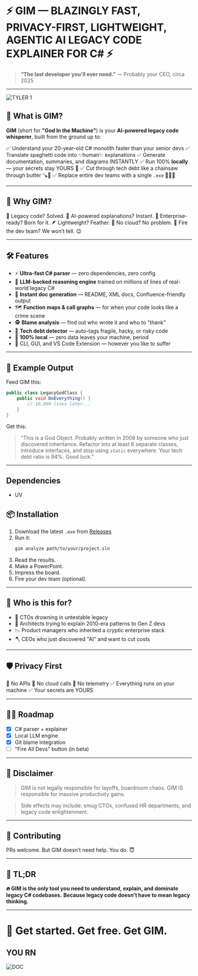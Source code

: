 # ⚡️ GIM — BLAZINGLY FAST, PRIVACY-FIRST, LIGHTWEIGHT, AGENTIC AI LEGACY CODE EXPLAINER FOR C# ⚡️

> **“The last developer you'll ever need.”**
> — Probably your CEO, circa 2025

---

![TYLER 1](https://media.tenor.com/RM4euI_dsbMAAAAM/tyler1.gif)

## 🚀 What is GIM?

**GIM** (short for **"God In the Machine"**) is your **AI-powered legacy code whisperer**, built from the ground up to:

✅ Understand your 20-year-old C# monolith faster than your senior devs
✅ Translate spaghetti code into ✨human✨ explanations
✅ Generate documentation, summaries, and diagrams INSTANTLY
✅ Run 100% **locally** — your secrets stay YOURS 🔐
✅ Cut through tech debt like a chainsaw through butter 🪚🧈
✅ Replace entire dev teams with a single `.exe` 👋👨‍💻

---

## 🧠 Why GIM?

🦖 Legacy code? Solved.
🤖 AI-powered explanations? Instant.
🏢 Enterprise-ready? Born for it.
🪶 Lightweight? Feather.
🧍 No cloud? No problem.
💼 Fire the dev team? We won’t tell. 😉

---

## 🛠️ Features

- ⚡️ **Ultra-fast C# parser** — zero dependencies, zero config
- 🧠 **LLM-backed reasoning engine** trained on millions of lines of real-world legacy C#
- 📄 **Instant doc generation** — README, XML docs, Confluence-friendly output
- 🗺️ **Function maps & call graphs** — for when your code looks like a crime scene
- 🕵️ **Blame analysis** — find out who wrote it and who to "thank"
- 🧼 **Tech debt detector** — auto-tags fragile, hacky, or risky code
- 🔐 **100% local** — zero data leaves your machine, period
- 🧰 CLI, GUI, and VS Code Extension — however you like to suffer

---

## 🧪 Example Output

Feed GIM this:

```csharp
public class LegacyGodClass {
    public void DoEverything() {
        // 10,000 lines later...
    }
}
```

Get this:

> "This is a God Object. Probably written in 2008 by someone who just discovered inheritance. Refactor into at least 6 separate classes, introduce interfaces, and stop using `static` everywhere. Your tech debt ratio is 94%. Good luck."

---

## Dependencies
- UV

## 📦 Installation

1. Download the latest `.exe` from [Releases](https://github.com/your-org/gim/releases)
2. Run it:
   ```bash
   gim analyze path/to/your/project.sln
   ```
3. Read the results.
4. Make a PowerPoint.
5. Impress the board.
6. Fire your dev team (optional).

---

## 💼 Who is this for?

- 🧓 CTOs drowning in untestable legacy
- 🧠 Architects trying to explain 2010-era patterns to Gen Z devs
- 📉 Product managers who inherited a cryptic enterprise stack
- 🪓 CEOs who just discovered "AI" and want to cut costs

---

## 🛡️ Privacy First

🚫 No APIs
🚫 No cloud calls
🚫 No telemetry
✅ Everything runs on your machine
✅ Your secrets are YOURS

---

## 🧞‍♂️ Roadmap

- [x] C# parser + explainer
- [x] Local LLM engine
- [x] Git blame integration
- [ ] "Fire All Devs" button (in beta)

---

## 📢 Disclaimer

> GIM is not legally responsible for layoffs, boardroom chaos.
> GIM IS responsible for massive productivity gains.

> Side effects may include: smug CTOs, confused HR departments, and legacy code enlightenment.

---

## 🤝 Contributing

PRs welcome. But GIM doesn’t need help. You do. 😇

---

## 🧠 TL;DR

**🔥 GIM is the only tool you need to understand, explain, and dominate legacy C# codebases.**
**Because legacy code doesn’t have to mean legacy thinking.**

---

# 👋 Get started. Get free. Get GIM.

## YOU RN
![DOC](https://i.pinimg.com/originals/d7/ca/d1/d7cad155026c320311c6051bbaa6ebb0.gif)

